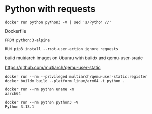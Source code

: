 # Python with requests

```
docker run python python3 -V | sed 's/Python //'
```

Dockerfile
```
FROM python:3-alpine

RUN pip3 install --root-user-action ignore requests
```

build multiarch images on Ubuntu with buildx and qemu-user-static

https://github.com/multiarch/qemu-user-static

```
docker run --rm --privileged multiarch/qemu-user-static:register
docker buildx build --platform linux/arm64 -t python .
```

```
docker run --rm python uname -m
aarch64
```

```
docker run --rm python python3 -V
Python 3.13.1
```
